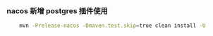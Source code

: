 ### nacos 新增 postgres 插件使用

```bash
    mvn -Prelease-nacos -Dmaven.test.skip=true clean install -U
```